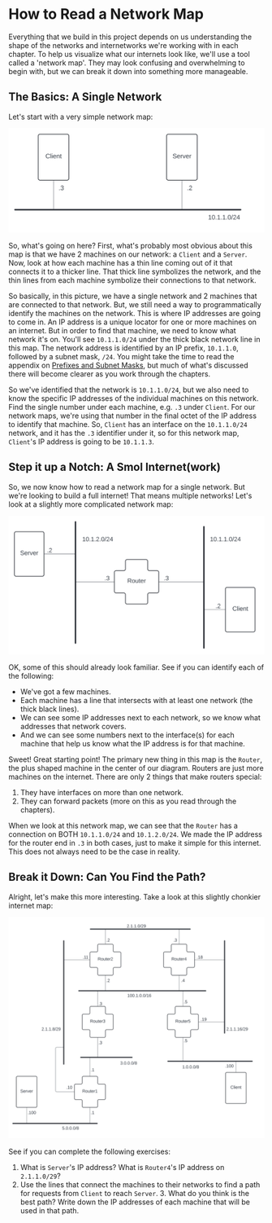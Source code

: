 # How to Read a Network Map

Everything that we build in this project depends on us understanding the shape of the networks and internetworks we're working with in each chapter. To help us visualize what our internets look like, we'll use a tool called a 'network map'. They may look confusing and overwhelming to begin with, but we can break it down into something more manageable.

## The Basics: A Single Network

Let's start with a very simple network map:

[![basic-network-map](../img/network-maps/basic-network-map.svg
 "Basic Network Map")](../img/network-maps/basic-network-map.svg)

So, what's going on here? First, what's probably most obvious about this map is that we have 2 machines on our network: a `Client` and a `Server`. Now, look at how each machine has a thin line coming out of it that connects it to a thicker line. That thick line symbolizes the network, and the thin lines from each machine symbolize their connections to that network.

So basically, in this picture, we have a single network and 2 machines that are connected to that network. But, we still need a way to programmatically identify the machines on the network. This is where IP addresses are going to come in. An IP address is a unique locator for one or more machines on an internet. But in order to find that machine, we need to know what network it's on. You'll see `10.1.1.0/24` under the thick black network line in this map. The network address is identified by an IP prefix, `10.1.1.0`, followed by a subnet mask, `/24`. You might take the time to read the appendix on [Prefixes and Subnet Masks](prefixes-and-subnet-masks.md), but much of what's discussed there will become clearer as you work through the chapters.

So we've identified that the network is `10.1.1.0/24`, but we also need to know the specific IP addresses of the individual machines on this network. Find the single number under each machine, e.g. `.3` under `Client`. For our network maps, we're using that number in the final octet of the IP address to identify that machine. So, `Client` has an interface on the `10.1.1.0/24` network, and it has the `.3` identifier under it, so for this network map, `Client`'s IP address is going to be `10.1.1.3`.

## Step it up a Notch: A Smol Internet(work)

So, we now know how to read a network map for a single network. But we're looking to build a full internet! That means multiple networks! Let's look at a slightly more complicated network map:

[![smol-internet-network-map](../img/network-maps/smol-internet-network-map.svg
 "A Smol Internet Network Map")](../img/network-maps/smol-internet-network-map.svg)

OK, some of this should already look familiar. See if you can identify each of the following:

- We've got a few machines.
- Each machine has a line that intersects with at least one network (the thick black lines).
- We can see some IP addresses next to each network, so we know what addresses that network covers.
- And we can see some numbers next to the interface(s) for each machine that help us know what the IP address is for that machine.

Sweet! Great starting point! The primary new thing in this map is the `Router`, the plus shaped machine in the center of our diagram. Routers are just more machines on the internet. There are only 2 things that make routers special:

1. They have interfaces on more than one network.
2. They can forward packets (more on this as you read through the chapters).

When we look at this network map, we can see that the `Router` has a connection on BOTH `10.1.1.0/24` and `10.1.2.0/24`. We made the IP address for the router end in `.3` in both cases, just to make it simple for this internet. This does not always need to be the case in reality.

## Break it Down: Can You Find the Path?

Alright, let's make this more interesting. Take a look at this slightly chonkier internet map:

[![chonky-internet-network-map](../img/network-maps/internet-chonk-network-map.svg
 "A Chonky Internet Network Map")](../img/network-maps/internet-chonk-network-map.svg)

See if you can complete the following exercises:

1. What is `Server`'s IP address? What is `Router4`'s IP address on `2.1.1.0/29`?
2. Use the lines that connect the machines to their networks to find a path for requests from `Client` to reach `Server`. 3. What do you think is the best path? Write down the IP addresses of each machine that will be used in that path.
